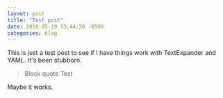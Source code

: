 ```yaml
---
layout: post
title: "Test post"
date: 2018-05-19 13:44:20 -0500
categories: blog
---
```

This is just a test post to see if I have things work with TextExpander and YAML. It's been stubborn.

>Block
>quote
>Test

Maybe it works. 
